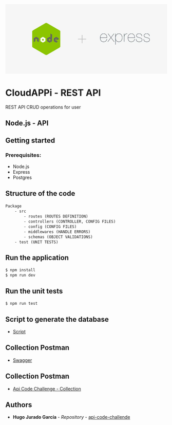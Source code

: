 ![Screenshot](node.jpg)

# CloudAPPi - REST API
REST API CRUD operations for user

## Node.js - API

## Getting started
### Prerequisites:
- Node.js
- Express
- Postgres

## Structure of the code ##
    Package
        - src
            - routes (ROUTES DEFINITION)
            - controllers (CONTROLLER, CONFIG FILES)
            - config (CONFIG FILES)
            - middlewares (HANDLE ERRORS)
            - schemas (OBJECT VALIDATIONS)
        - test (UNIT TESTS)

## Run the application
```
$ npm install
$ npm run dev
```

## Run the unit tests
```
$ npm run test
```

## Script to generate the database
* [Script](https://github.com/hugojuradogarcia/api-code-challenge/blob/master/src/schemas/database.sql)

## Collection Postman
* [Swagger](http://18.224.108.206:3000/mmi-codechallenge)

## Collection Postman
* [Api Code Challenge - Collection](https://www.getpostman.com/collections/40e5ef43fe2ebc9dbff8)

## Authors
* **Hugo Jurado García** - *Repository* - [api-code-challende](https://github.com/hugojuradogarcia/api-code-challenge)